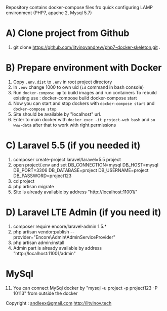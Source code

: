 Repository contains docker-compose files fro quick configuring LAMP environment (PHP7, apache 2, Mysql 5.7) 

A) Clone project from Github
=======
1. git clone https://github.com/litvinovandrew/php7-docker-skeleton.git .

B) Prepare environment with Docker
======
1. Copy `.env.dist` to `.env` in root project directory
2. In `.env` change 1000 to own uid (`id` command in bash console)
3. Run `docker-compose up` to build images and run containers 
   To rebuild existing use : docker-compose build  docker-compose start
4. Now you can start and stop dockers with `docker-compose start` and `docker-compose stop`
5. Site should be available by "localhost" url.
6. Enter to main docker with `docker exec -it project-web bash` and `su www-data` after that to work with right permissions



C) Laravel 5.5 (if you needed it)
========
1)  composer create-project laravel/laravel=5.5 project
2)  open project/.env and set 
    DB_CONNECTION=mysql
    DB_HOST=mysql
    DB_PORT=3306
    DB_DATABASE=project
    DB_USERNAME=project
    DB_PASSWORD=project123
3) cd project
4) php artisan migrate 
5) Site is already available by address "http://localhost:11001/"


D) Laravel LTE Admin (if you need it)
=============
1) composer require encore/laravel-admin 1.5.*
2) php artisan vendor:publish --provider="Encore\Admin\AdminServiceProvider"
3) php artisan admin:install
4) Admin part is already available by address "http://localhost:11001/admin"




   


MySql
=====
11) You can connect MySql docker by "mysql -u project -p project123 -P 10113" from outside the docker



Copyright : <andleex@gmail.com> http://litvinov.tech
